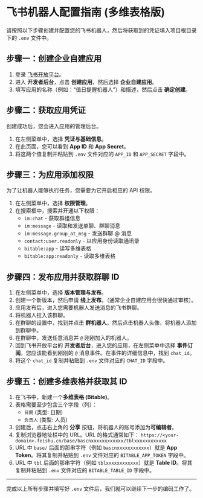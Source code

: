 # 飞书机器人配置指南 (多维表格版)

请按照以下步骤创建并配置您的飞书机器人，然后将获取到的凭证填入项目根目录下的 `.env` 文件中。

## 步骤一：创建企业自建应用

1.  登录 [飞书开放平台](https://open.feishu.cn/app)。
2.  进入 **开发者后台**，点击 **创建应用**，然后选择 **企业自建应用**。
3.  填写应用的名称（例如：“值日提醒机器人”）和描述，然后点击 **确定创建**。

## 步骤二：获取应用凭证

创建成功后，您会进入应用的管理后台。

1.  在左侧菜单中，选择 **凭证与基础信息**。
2.  在此页面，您可以看到 **App ID** 和 **App Secret**。
3.  将这两个值复制并粘贴到 `.env` 文件对应的 `APP_ID` 和 `APP_SECRET` 字段中。

## 步骤三：为应用添加权限

为了让机器人能够执行任务，您需要为它开启相应的 API 权限。

1.  在左侧菜单中，选择 **权限管理**。
2.  在搜索框中，搜索并开通以下权限：
    *   `im:chat` - 获取群组信息
    *   `im:message` - 读取和发送单聊、群聊消息
    *   `im:message.group_at_msg` - 发送群聊 @ 消息
    *   `contact:user.readonly` - 以应用身份读取通讯录
    *   `bitable:app` - 读写多维表格
    *   `bitable:app:readonly` - 读取多维表格

## 步骤四：发布应用并获取群聊 ID

1.  在左侧菜单中，选择 **版本管理与发布**。
2.  创建一个新版本，然后申请 **线上发布**。（通常企业自建应用会很快通过审核）。
3.  应用发布后，进入您需要机器人发送消息的飞书群聊。
4.  将机器人拉入该群聊。
5.  在群聊的设置中，找到并点击 **群机器人**，然后点击机器人头像，将机器人添加到群聊中。
6.  在群聊中，发送任意消息并 `@` 刚刚加入的机器人。
7.  回到飞书开放平台的 **开发者后台**，进入您的应用，在左侧菜单中选择 **事件订阅**，您应该能看到刚刚的 `@` 消息事件。在事件的详细信息中，找到 `chat_id`。
8.  将这个 `chat_id` 复制并粘贴到 `.env` 文件对应的 `CHAT_ID` 字段中。

## 步骤五：创建多维表格并获取其 ID

1.  在飞书中，新建一个**多维表格 (Bitable)**。
2.  表格需要至少包含三个字段（列）：
    *   `日期` (类型: 日期)
    *   `负责人` (类型: 人员)
3.  创建后，点击右上角的 **分享** 按钮，将机器人的账号添加为**可编辑者**。
4.  复制浏览器地址栏中的 URL。URL 的格式通常如下：
    `https://<your-domain>.feishu.cn/base/bascnxxxxxxxxxxxx/tblxxxxxxxxxxxx`
5.  URL 中 `base/` 后面的那串字符（例如 `bascnxxxxxxxxxxxx`）就是 **App Token**。将其复制并粘贴到 `.env` 文件对应的 `BITABLE_APP_TOKEN` 字段中。
6.  URL 中 `tbl` 后面的那串字符（例如 `tblxxxxxxxxxxxx`）就是 **Table ID**。将其复制并粘贴到 `.env` 文件对应的 `BITABLE_TABLE_ID` 字段中。

---

完成以上所有步骤并填写好 `.env` 文件后，我们就可以继续下一步的编码工作了。